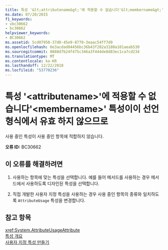 ```yaml
---
title: 특성 '&lt;attributename&gt;'에 적용할 수 없습니다'&lt;membername&gt;' 특성이이 선언 형식에서 유효 하지 않으므로
ms.date: 07/20/2015
f1_keywords:
- vbc30662
- bc30662
helpviewer_keywords:
- BC30662
ms.assetid: 5cd07950-37d0-45e9-8770-3eaac54ff7d9
ms.openlocfilehash: 6e3acdad84456bc36b43f282a3180a101aeab530
ms.sourcegitcommit: 0888d7b24f475c346a3f444de8d83ec1ca7cd234
ms.translationtype: MT
ms.contentlocale: ko-KR
ms.lasthandoff: 12/22/2018
ms.locfileid: "53770236"
---
```

# <a name="attribute-ltattributenamegt-cannot-be-applied-to-ltmembernamegt-because-the-attribute-is-not-valid-on-this-declaration-type"></a>특성 '&lt;attributename&gt;'에 적용할 수 없습니다'&lt;membername&gt;' 특성이이 선언 형식에서 유효 하지 않으므로
사용 중인 특성이 사용 중인 항목에 적합하지 않습니다.  
  
 **오류 ID:** BC30662  
  
## <a name="to-correct-this-error"></a>이 오류를 해결하려면  
  
1.  사용하는 항목에 맞는 특성을 선택합니다. 예를 들어 메서드를 사용하는 경우 메서드에서 사용하도록 디자인된 특성을 선택합니다.  
  
2.  직접 개발한 사용자 지정 특성을 사용하는 경우 사용 중인 항목의 종류와 일치하도록 `AttributeUsage` 특성을 변경합니다.  
  
## <a name="see-also"></a>참고 항목  
 <xref:System.AttributeUsageAttribute>  
 [특성 개요](~/docs/visual-basic/programming-guide/concepts/attributes/index.md)  
 [사용자 지정 특성 만들기](~/docs/visual-basic/programming-guide/concepts/attributes/creating-custom-attributes.md)
